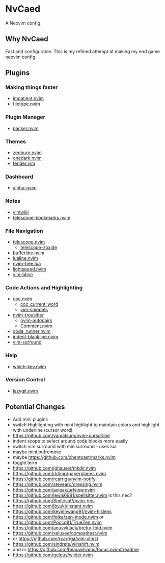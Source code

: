 # NvCaed

A Neovim config.

## Why NvCaed

Fast and configurable. This is my refined attempt at making my end game neovim config.

## Plugins

### Making things faster

- [impatient.nvim](https://github.com/lewis6991/impatient.nvim)
- [filetype.nvim](https://github.com/nathom/filetype.nvim)

### Plugin Manager

- [packer.nvim](https://github.com/wbthomason/packer.nvim)

### Themes

- [zenburn.nvim](https://github.com/phha/zenburn.nvim)
- [onedark.nvim](https://github.com/navarasu/onedark.nvim)
- [tender.vim](https://github.com/jacoborus/tender.vim)

### Dashboard

- [alpha-nvim](https://github.com/goolord/alpha-nvim)

### Notes

- [vimwiki](https://github.com/vimwiki/vimwiki)
- [telescope-bookmarks.nvim](https://github.com/dhruvmanila/telescope-bookmarks.nvim)

### File Navigation

- [telescope.nvim](https://github.com/nvim-telescope/telescope.nvim)
  - [telescope-zoxide](https://github.com/jvgrootveld/telescope-zoxide)
- [bufferline.nvim](https://github.com/akinsho/bufferline.nvim)
- [lualine.nvim](https://github.com/nvim-lualine/lualine.nvim)
- [nvim-tree.lua](https://github.com/kyazdani42/nvim-tree.lua)
- [lightspeed.nvim](https://github.com/ggandor/lightspeed.nvim)
- [vim-bbye](https://github.com/moll/vim-bbye)

### Code Actions and Highlighting

- [coc.nvim](https://github.com/neoclide/coc.nvim)
  - [coc_current_word](https://github.com/IngoMeyer441/coc_current_word)
  - [vim-snippets](https://github.com/honza/vim-snippets)
- [nvim-treesitter](https://github.com/nvim-treesitter/nvim-treesitter)
  - [nvim-autopairs](https://github.com/windwp/nvim-autopairs)
  - [Comment.nvim](https://github.com/numToStr/Comment.nvim)
- [code_runner.nvim](https://github.com/CRAG666/code_runner.nvim)
- [indent-blankline.nvim](https://github.com/lukas-reineke/indent-blankline.nvim)
- [vim-surround](https://github.com/tpope/vim-surround)

### Help

- [which-key.nvim](https://github.com/folke/which-key.nvim)

### Version Control

- [lazygit.nvim](https://github.comkdheepak/lazygit.nvim/)

## Potential Changes

- Add mini plugins
- switch Highlighting with mini highlight to maintain colors and highlight
with underline (cursor word)
- https://github.com/yamatsum/nvim-cursorline
- indent scope to select around code blocks more easily
- switch vim surround with minisurround - uses lua
- maybe mini.bufremove
- maybe https://github.com/chentoast/marks.nvim
- toggle term
- https://github.com/jghauser/mkdir.nvim
- https://github.com/rktjmp/paperplanes.nvim
- https://github.com/rcarriga/nvim-notify
- https://github.com/stevearc/dressing.nvim
- https://github.com/axieax/urlview.nvim
- https://github.com/lewis6991/spellsitter.nvim is this nec?
- https://github.com/SmiteshP/nvim-gps
- https://github.com/jbyuki/instant.nvim
- https://github.com/kevinhwang91/nvim-hlslens
- https://github.com/folke/zen-mode.nvim
  or https://github.com/Pocco81/TrueZen.nvim
- https://github.com/anuvyklack/pretty-fold.nvim
- https://github.com/xeluxee/competitest.nvim
- or https://github.com/rcarriga/vim-ultest
- https://github.com/sindrets/winshift.nvim
- and or https://github.com/beauwilliams/focus.nvim#readme
- https://github.com/gelguy/wilder.nvim
